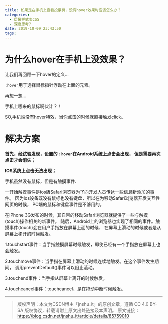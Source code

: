 ```yaml
---
title: 如果是在手机上查看投票页，没有hover效果时应该怎么办？
categories:
  - 层叠样式表CSS
  - 深度思考7
date: 2019-10-09 23:43:50
tags:
---
```

# 为什么hover在手机上没效果？

让我们再回顾一下hover的定义...

`:hover`用于选择鼠标指针浮动在上面的元素。

再想一想...

手机上哪来的鼠标啊伙计？！

SO,手机端没有hover特效，当你点击的时候就直接触发click。



# 解决方案 

**首先，经试验发现，设置的`：hover`在Android系统上点击会出现， 但是需要再次点击才会消失；**

**IOS系统上点击无法出现；**



手机虽然没有鼠标，但是有触摸事件.

一开始触摸事件是ios版Safari浏览器为了向开发人员传达一些信息新添加的事件。 因为ios设备既没有鼠标也没有键盘，所以在为移动Safari浏览器开发交互性网页的时候， PC端的鼠标和键盘事件是不够用的。

在iPhone 3G发布的时候，其自带的移动Safari浏览器就提供了一些与触摸(touch)操作相关的新事件。 随后，Android上的浏览器也实现了相同的事件。触摸事件(touch)会在用户手指放在屏幕上面的时候、 在屏幕上滑动的时候或者是从屏幕上移开的时候触发。

1.touchstart事件：当手指触摸屏幕时候触发，即使已经有一个手指放在屏幕上也会触发。

2.touchmove事件：当手指在屏幕上滑动的时候连续地触发。在这个事件发生期间， 调用preventDefault()事件可以阻止滚动。

3.touchend事件：当手指从屏幕上离开的时候触发。

4.touchcancel事件：touchcancel，是在拖动中断时候触发。


***

>版权声明：本文为CSDN博主「jnshu_it」的原创文章，遵循 CC 4.0 BY-SA 版权协议，转载请附上原文出处链接及本声明。
原文链接：https://blog.csdn.net/jnshu_it/article/details/85759010